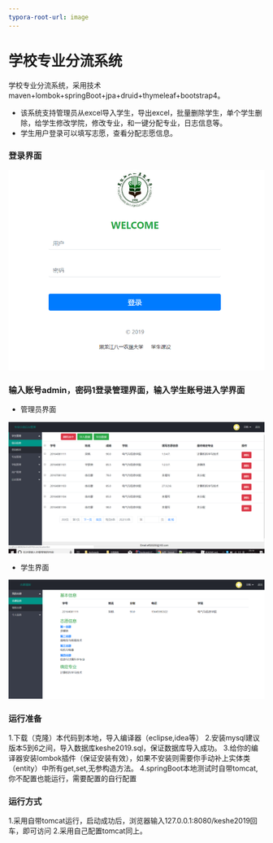 ```yaml
---
typora-root-url: image
---
```


# 学校专业分流系统
学校专业分流系统，采用技术maven+lombok+springBoot+jpa+druid+thymeleaf+bootstrap4。

- 该系统支持管理员从excel导入学生，导出excel，批量删除学生，单个学生删除，给学生修改学院，修改专业，和一键分配专业，日志信息等。
- 学生用户登录可以填写志愿，查看分配志愿信息。

### 登录界面

![TIM截图20190531230958](/image/TIM截图20190531230958.png)

### 输入账号admin，密码1登录管理界面，输入学生账号进入学界面

- 管理员界面

![TIM截图20190531231423](/image/TIM截图20190531231423.png)

-  学生界面

![TIM截图20190531231718](/image//TIM截图20190531231718.png)


### 运行准备
  1.下载（克隆）本代码到本地，导入编译器（eclipse,idea等）
  2.安装mysql建议版本5到6之间，导入数据库keshe2019.sql，保证数据库导入成功。
  3.给你的编译器安装lombok插件（保证安装有效），如果不安装则需要你手动补上实体类（entity）中所有get,set,无参构造方法。
  4.springBoot本地测试时自带tomcat,你不配置也能运行，需要配置的自行配置

### 运行方式
  1.采用自带tomcat运行，启动成功后，浏览器输入127.0.0.1:8080/keshe2019回车，即可访问
  2.采用自己配置tomcat同上。

